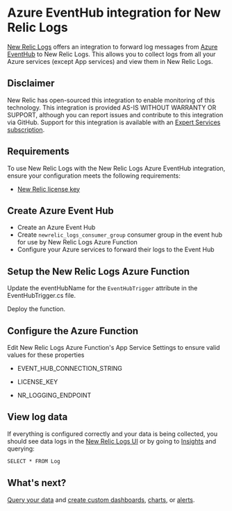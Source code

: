 # Azure EventHub integration for New Relic Logs

[New Relic Logs](https://docs.newrelic.com/docs/introduction-new-relic-logs) offers an integration to forward log messages from  [Azure EventHub](https://azure.microsoft.com/en-us/services/event-hubs/) to New Relic Logs. This allows you to collect logs from all your Azure services (except App services) and view them in New Relic Logs.

## Disclaimer

New Relic has open-sourced this integration to enable monitoring of this technology. This integration is provided AS-IS WITHOUT WARRANTY OR SUPPORT, although you can report issues and contribute to this integration via GitHub. Support for this integration is available with an [Expert Services subscription](https://newrelic.com/expertservices).

## Requirements

To use New Relic Logs with the New Relic Logs Azure EventHub integration, ensure your configuration meets the following requirements:
- [New Relic license key](https://docs.newrelic.com/docs/accounts/install-new-relic/account-setup/license-key)

## Create Azure Event Hub

- Create an Azure Event Hub
- Create `newrelic_logs_consumer_group` consumer group in the event hub for use by New Relic Logs Azure Function
- Configure your Azure services to forward their logs to the Event Hub

## Setup the New Relic Logs Azure Function 

Update the eventHubName for the `EventHubTrigger` attribute in the EventHubTrigger.cs file.

Deploy the function.

## Configure the Azure Function

Edit New Relic Logs Azure Function's App Service Settings to ensure valid values for these properties

- EVENT_HUB_CONNECTION_STRING

- LICENSE_KEY

- NR_LOGGING_ENDPOINT

## View log data

If everything is configured correctly and your data is being collected, you should see data logs in the  [New Relic Logs UI](https://one.newrelic.com/launcher/logger.log-launcher "Link opens in a new window.") or by going to  [Insights](https://insights.newrelic.com/ "Link opens in a new window.") and querying:

```cmd
SELECT * FROM Log
```

## What's next?
[Query your data](https://docs.newrelic.com/docs/logs/new-relic-logs/ui-data/query-syntax-logs) and [create custom dashboards](https://docs.newrelic.com/docs/insights/use-insights-ui/manage-dashboards/create-edit-copy-insights-dashboards), [charts](https://docs.newrelic.com/docs/insights/use-insights-ui/manage-dashboards/add-customize-nrql-charts), or [alerts](https://docs.newrelic.com/docs/alerts/new-relic-alerts/configuring-alert-policies/create-edit-or-find-alert-policy).